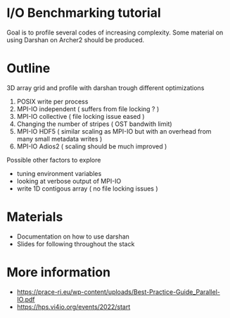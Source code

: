 # I/O Benchmarking tutorial

Goal is to profile several codes of increasing complexity.
Some material on using Darshan on Archer2 should be produced.

# Outline

3D array grid and profile with darshan trough different optimizations

1. POSIX write per process
2. MPI-IO independent ( suffers from file locking ? )
3. MPI-IO collective ( file locking issue eased )
4. Changing the number of stripes ( OST bandwith limit)
4. MPI-IO HDF5 (  similar scaling as MPI-IO but with an overhead from many small metadata writes )
5. MPI-IO Adios2 ( scaling should be much improved )

Possible other factors to explore
- tuning environment variables
- looking at verbose output of MPI-IO
- write 1D contigous array ( no file locking issues )

# Materials
- Documentation on how to use darshan
- Slides for following throughout the stack

# More information

- https://prace-ri.eu/wp-content/uploads/Best-Practice-Guide_Parallel-IO.pdf
- https://hps.vi4io.org/events/2022/start